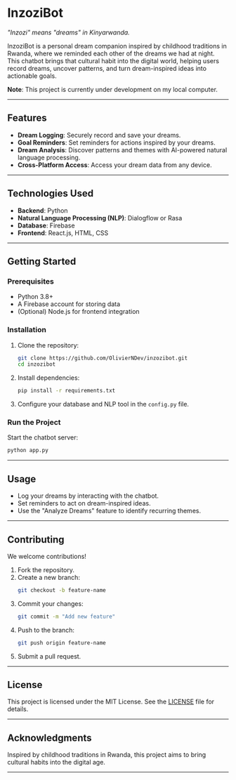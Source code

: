 
# **InzoziBot**  

_"Inzozi" means "dreams" in Kinyarwanda._  

InzoziBot is a personal dream companion inspired by childhood traditions in Rwanda, where we reminded each other of the dreams we had at night. This chatbot brings that cultural habit into the digital world, helping users record dreams, uncover patterns, and turn dream-inspired ideas into actionable goals.  

**Note**: This project is currently under development on my local computer.

---

## **Features**  
- **Dream Logging**: Securely record and save your dreams.  
- **Goal Reminders**: Set reminders for actions inspired by your dreams.  
- **Dream Analysis**: Discover patterns and themes with AI-powered natural language processing.  
- **Cross-Platform Access**: Access your dream data from any device.  

---

## **Technologies Used**  
- **Backend**: Python  
- **Natural Language Processing (NLP)**: Dialogflow or Rasa  
- **Database**: Firebase   
- **Frontend**: React.js, HTML, CSS  

---

## **Getting Started**  

### Prerequisites  
- Python 3.8+  
- A Firebase  account for storing data  
- (Optional) Node.js for frontend integration  

### Installation  
1. Clone the repository:  
   ```bash  
   git clone https://github.com/OlivierNDev/inzozibot.git  
   cd inzozibot  
   ```  
2. Install dependencies:  
   ```bash  
   pip install -r requirements.txt  
   ```  
3. Configure your database and NLP tool in the `config.py` file.  

### Run the Project  
Start the chatbot server:  
```bash  
python app.py  
```  

---

## **Usage**  
- Log your dreams by interacting with the chatbot.  
- Set reminders to act on dream-inspired ideas.  
- Use the "Analyze Dreams" feature to identify recurring themes.  

---

## **Contributing**  
We welcome contributions!  
1. Fork the repository.  
2. Create a new branch:  
   ```bash  
   git checkout -b feature-name  
   ```  
3. Commit your changes:  
   ```bash  
   git commit -m "Add new feature"  
   ```  
4. Push to the branch:  
   ```bash  
   git push origin feature-name  
   ```  
5. Submit a pull request.  

---

## **License**  
This project is licensed under the MIT License. See the [LICENSE](LICENSE) file for details.  

---

## **Acknowledgments**  
Inspired by childhood traditions in Rwanda, this project aims to bring cultural habits into the digital age.  

---
